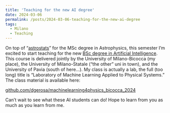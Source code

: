 ```yaml
---
title: 'Teaching for the new AI degree'
date: 2024-03-06
permalink: /posts/2024-03-06-teaching-for-the-new-ai-degree
tags:
  - Milano
  - Teaching
---
```


On top of “[astrostats](/posts/2024-03-06-astrostatistics-and-machine-learning-v2024)” for the MSc degree in Astrophysics, this semester I’m excited to start teaching for the new [BSc degree in Artificial Intelligence](<https://bai.unipv.it/>). This course is delivered jointly by the University of Milano-Bicocca (my place), the University of Milano-Statale (“the other” uni in town), and the University of Pavia (south of here…). My class is actually a lab, the full (too long) title is “Laboratory of Machine Learning Applied to Physical Systems.” The class material is available here:

[github.com/dgerosa/machinelearning4physics_bicocca_2024](<https://github.com/dgerosa/machinelearning4physics_bicocca_2024>)

Can’t wait to see what these AI students can do! Hope to learn from you as much as you learn from me.

